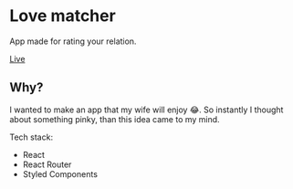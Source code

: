 # Love matcher
App made for rating your relation.

[Live](https://love-matcher.netlify.app)

## Why?
I wanted to make an app that my wife will enjoy 😂. So instantly I thought about something pinky, than this idea came to my mind.

Tech stack:
- React
- React Router
- Styled Components
